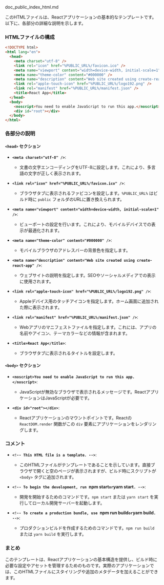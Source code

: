 doc_public_index_html.md

このHTMLファイルは、Reactアプリケーションの基本的なテンプレートです。以下に、各部分の詳細な説明を示します。

### HTMLファイルの構成

```html
<!DOCTYPE html>
<html lang="en">
  <head>
    <meta charset="utf-8" />
    <link rel="icon" href="%PUBLIC_URL%/favicon.ico" />
    <meta name="viewport" content="width=device-width, initial-scale=1" />
    <meta name="theme-color" content="#000000" />
    <meta name="description" content="Web site created using create-react-app" />
    <link rel="apple-touch-icon" href="%PUBLIC_URL%/logo192.png" />
    <link rel="manifest" href="%PUBLIC_URL%/manifest.json" />
    <title>React App</title>
  </head>
  <body>
    <noscript>You need to enable JavaScript to run this app.</noscript>
    <div id="root"></div>
  </body>
</html>
```

### 各部分の説明

#### `<head>` セクション

- **`<meta charset="utf-8" />`**:
  - 文書の文字エンコーディングをUTF-8に設定します。これにより、多言語の文字が正しく表示されます。

- **`<link rel="icon" href="%PUBLIC_URL%/favicon.ico" />`**:
  - ブラウザタブに表示されるファビコンを設定します。`%PUBLIC_URL%` はビルド時に `public` フォルダのURLに置き換えられます。

- **`<meta name="viewport" content="width=device-width, initial-scale=1" />`**:
  - ビューポートの設定を行います。これにより、モバイルデバイスでの表示が最適化されます。

- **`<meta name="theme-color" content="#000000" />`**:
  - モバイルブラウザのアドレスバーの背景色を指定します。

- **`<meta name="description" content="Web site created using create-react-app" />`**:
  - ウェブサイトの説明を指定します。SEOやソーシャルメディアでの表示に使用されます。

- **`<link rel="apple-touch-icon" href="%PUBLIC_URL%/logo192.png" />`**:
  - Appleデバイス用のタッチアイコンを指定します。ホーム画面に追加された際に表示されます。

- **`<link rel="manifest" href="%PUBLIC_URL%/manifest.json" />`**:
  - Webアプリのマニフェストファイルを指定します。これには、アプリの名前やアイコン、テーマカラーなどの情報が含まれます。

- **`<title>React App</title>`**:
  - ブラウザタブに表示されるタイトルを設定します。

#### `<body>` セクション

- **`<noscript>You need to enable JavaScript to run this app.</noscript>`**:
  - JavaScriptが無効なブラウザで表示されるメッセージです。ReactアプリケーションはJavaScriptが必要です。

- **`<div id="root"></div>`**:
  - Reactアプリケーションのマウントポイントです。Reactの `ReactDOM.render` 関数がこの `div` 要素にアプリケーションをレンダリングします。

### コメント

- **`<!-- This HTML file is a template. -->`**:
  - このHTMLファイルがテンプレートであることを示しています。直接ブラウザで開くと空のページが表示されますが、ビルド時にスクリプトが `<body>` タグに追加されます。

- **`<!-- To begin the development, run `npm start` or `yarn start`. -->`**:
  - 開発を開始するためのコマンドです。`npm start` または `yarn start` を実行してローカル開発サーバーを起動します。

- **`<!-- To create a production bundle, use `npm run build` or `yarn build`. -->`**:
  - プロダクションビルドを作成するためのコマンドです。`npm run build` または `yarn build` を実行します。

### まとめ

このテンプレートは、Reactアプリケーションの基本構造を提供し、ビルド時に必要な設定やアセットを管理するためのものです。実際のアプリケーションでは、このHTMLファイルにスタイリングや追加のメタデータを加えることができます。
